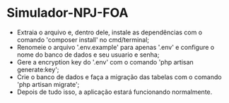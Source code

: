 # Simulador-NPJ-FOA
- Extraia o arquivo e, dentro dele, instale as dependências com o comando 'composer install' no cmd/terminal;
- Renomeie o arquivo '.env.example' para apenas '.env' e configure o nome do banco de dados e seu usuario e senha;
- Gere a encryption key do '.env' com o comando 'php artisan generate:key';
- Crie o banco de dados e faça a migração das tabelas com o comando 'php artisan migrate';
- Depois de tudo isso, a aplicação estará funcionando normalmente.
